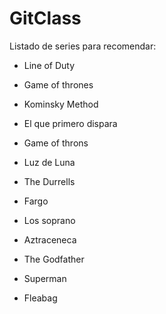 # GitClass

Listado de series para recomendar:

- Line of Duty
- Game of thrones
- Kominsky Method
- El que primero dispara
- Game of throns
- Luz de Luna

- The Durrells
- Fargo
- Los soprano
- Aztraceneca
- The Godfather
- Superman
- Fleabag
